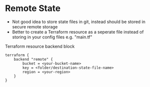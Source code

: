 # Remote State
* Not good idea to store state files in git, instead should be stored in secure remote storage
* Better to create a Terraform resource as a seperate file instead of storing in your config files e.g. "main.tf"

Terraform resource backend block
```
terraform {
    backend "remote" {
        bucket = <your-bucket-name>
        key = <folder/destination-state-file-name>
        region = <your-region>
    }
}
```
